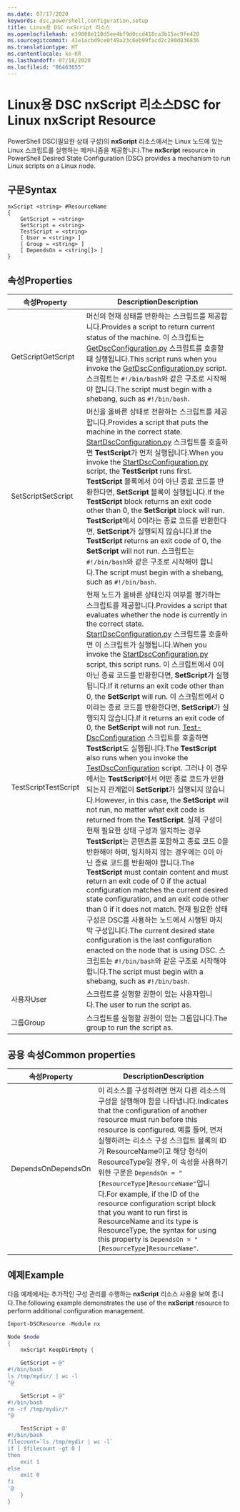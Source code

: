 ```yaml
---
ms.date: 07/17/2020
keywords: dsc,powershell,configuration,setup
title: Linux용 DSC nxScript 리소스
ms.openlocfilehash: e39808e110d5ee4bf9d0ccd418ca3b15ac9fe420
ms.sourcegitcommit: 41e1acbd9ce0f49a23c6eb99facd2c280d836836
ms.translationtype: HT
ms.contentlocale: ko-KR
ms.lasthandoff: 07/18/2020
ms.locfileid: "86463655"
---
```

# <a name="dsc-for-linux-nxscript-resource"></a><span data-ttu-id="a7ef6-103">Linux용 DSC nxScript 리소스</span><span class="sxs-lookup"><span data-stu-id="a7ef6-103">DSC for Linux nxScript Resource</span></span>

<span data-ttu-id="a7ef6-104">PowerShell DSC(필요한 상태 구성)의 **nxScript** 리소스에서는 Linux 노드에 있는 Linux 스크립트를 실행하는 메커니즘을 제공합니다.</span><span class="sxs-lookup"><span data-stu-id="a7ef6-104">The **nxScript** resource in PowerShell Desired State Configuration (DSC) provides a mechanism to run Linux scripts on a Linux node.</span></span>

## <a name="syntax"></a><span data-ttu-id="a7ef6-105">구문</span><span class="sxs-lookup"><span data-stu-id="a7ef6-105">Syntax</span></span>

```Syntax
nxScript <string> #ResourceName
{
    GetScript = <string>
    SetScript = <string>
    TestScript = <string>
    [ User = <string> ]
    [ Group = <string> ]
    [ DependsOn = <string[]> ]
}
```

## <a name="properties"></a><span data-ttu-id="a7ef6-106">속성</span><span class="sxs-lookup"><span data-stu-id="a7ef6-106">Properties</span></span>

|<span data-ttu-id="a7ef6-107">속성</span><span class="sxs-lookup"><span data-stu-id="a7ef6-107">Property</span></span> |<span data-ttu-id="a7ef6-108">Description</span><span class="sxs-lookup"><span data-stu-id="a7ef6-108">Description</span></span> |
|---|---|
|<span data-ttu-id="a7ef6-109">GetScript</span><span class="sxs-lookup"><span data-stu-id="a7ef6-109">GetScript</span></span> |<span data-ttu-id="a7ef6-110">머신의 현재 상태를 반환하는 스크립트를 제공합니다.</span><span class="sxs-lookup"><span data-stu-id="a7ef6-110">Provides a script to return current status of the machine.</span></span> <span data-ttu-id="a7ef6-111">이 스크립트는 [GetDscConfiguration.py](https://github.com/Microsoft/PowerShell-DSC-for-Linux#performing-dsc-operations-from-the-linux-computer) 스크립트를 호출할 때 실행됩니다.</span><span class="sxs-lookup"><span data-stu-id="a7ef6-111">This script runs when you invoke the [GetDscConfiguration.py](https://github.com/Microsoft/PowerShell-DSC-for-Linux#performing-dsc-operations-from-the-linux-computer) script.</span></span> <span data-ttu-id="a7ef6-112">스크립트는 `#!/bin/bash`와 같은 구조로 시작해야 합니다.</span><span class="sxs-lookup"><span data-stu-id="a7ef6-112">The script must begin with a shebang, such as `#!/bin/bash`.</span></span> |
|<span data-ttu-id="a7ef6-113">SetScript</span><span class="sxs-lookup"><span data-stu-id="a7ef6-113">SetScript</span></span> |<span data-ttu-id="a7ef6-114">머신을 올바른 상태로 전환하는 스크립트를 제공합니다.</span><span class="sxs-lookup"><span data-stu-id="a7ef6-114">Provides a script that puts the machine in the correct state.</span></span> <span data-ttu-id="a7ef6-115">[StartDscConfiguration.py](https://github.com/Microsoft/PowerShell-DSC-for-Linux#performing-dsc-operations-from-the-linux-computer) 스크립트를 호출하면 **TestScript**가 먼저 실행됩니다.</span><span class="sxs-lookup"><span data-stu-id="a7ef6-115">When you invoke the [StartDscConfiguration.py](https://github.com/Microsoft/PowerShell-DSC-for-Linux#performing-dsc-operations-from-the-linux-computer) script, the **TestScript** runs first.</span></span> <span data-ttu-id="a7ef6-116">**TestScript** 블록에서 0이 아닌 종료 코드를 반환한다면, **SetScript** 블록이 실행됩니다.</span><span class="sxs-lookup"><span data-stu-id="a7ef6-116">If the **TestScript** block returns an exit code other than 0, the **SetScript** block will run.</span></span> <span data-ttu-id="a7ef6-117">**TestScript**에서 0이라는 종료 코드를 반환한다면, **SetScript**가 실행되지 않습니다.</span><span class="sxs-lookup"><span data-stu-id="a7ef6-117">If the **TestScript** returns an exit code of 0, the **SetScript** will not run.</span></span> <span data-ttu-id="a7ef6-118">스크립트는 `#!/bin/bash`와 같은 구조로 시작해야 합니다.</span><span class="sxs-lookup"><span data-stu-id="a7ef6-118">The script must begin with a shebang, such as `#!/bin/bash`.</span></span> |
|<span data-ttu-id="a7ef6-119">TestScript</span><span class="sxs-lookup"><span data-stu-id="a7ef6-119">TestScript</span></span> |<span data-ttu-id="a7ef6-120">현재 노드가 올바른 상태인지 여부를 평가하는 스크립트를 제공합니다.</span><span class="sxs-lookup"><span data-stu-id="a7ef6-120">Provides a script that evaluates whether the node is currently in the correct state.</span></span> <span data-ttu-id="a7ef6-121">[StartDscConfiguration.py](https://github.com/Microsoft/PowerShell-DSC-for-Linux#performing-dsc-operations-from-the-linux-computer) 스크립트를 호출하면 이 스크립트가 실행됩니다.</span><span class="sxs-lookup"><span data-stu-id="a7ef6-121">When you invoke the [StartDscConfiguration.py](https://github.com/Microsoft/PowerShell-DSC-for-Linux#performing-dsc-operations-from-the-linux-computer) script, this script runs.</span></span> <span data-ttu-id="a7ef6-122">이 스크립트에서 0이 아닌 종료 코드를 반환한다면, **SetScript**가 실행됩니다.</span><span class="sxs-lookup"><span data-stu-id="a7ef6-122">If it returns an exit code other than 0, the **SetScript** will run.</span></span> <span data-ttu-id="a7ef6-123">이 스크립트에서 0이라는 종료 코드를 반환한다면, **SetScript**가 실행되지 않습니다.</span><span class="sxs-lookup"><span data-stu-id="a7ef6-123">If it returns an exit code of 0, the **SetScript** will not run.</span></span> <span data-ttu-id="a7ef6-124">[Test-DscConfiguration](https://github.com/Microsoft/PowerShell-DSC-for-Linux#performing-dsc-operations-from-the-linux-computer) 스크립트를 호출하면 **TestScript**도 실행됩니다.</span><span class="sxs-lookup"><span data-stu-id="a7ef6-124">The **TestScript** also runs when you invoke the [TestDscConfiguration](https://github.com/Microsoft/PowerShell-DSC-for-Linux#performing-dsc-operations-from-the-linux-computer) script.</span></span> <span data-ttu-id="a7ef6-125">그러나 이 경우에서는 **TestScript**에서 어떤 종료 코드가 반환되는지 관계없이 **SetScript**가 실행되지 않습니다.</span><span class="sxs-lookup"><span data-stu-id="a7ef6-125">However, in this case, the **SetScript** will not run, no matter what exit code is returned from the **TestScript**.</span></span> <span data-ttu-id="a7ef6-126">실제 구성이 현재 필요한 상태 구성과 일치하는 경우 **TestScript**는 콘텐츠를 포함하고 종료 코드 0을 반환해야 하며, 일치하지 않는 경우에는 0이 아닌 종료 코드를 반환해야 합니다.</span><span class="sxs-lookup"><span data-stu-id="a7ef6-126">The **TestScript** must contain content and must return an exit code of 0 if the actual configuration matches the current desired state configuration, and an exit code other than 0 if it does not match.</span></span> <span data-ttu-id="a7ef6-127">현재 필요한 상태 구성은 DSC를 사용하는 노드에서 시행된 마지막 구성입니다.</span><span class="sxs-lookup"><span data-stu-id="a7ef6-127">The current desired state configuration is the last configuration enacted on the node that is using DSC.</span></span> <span data-ttu-id="a7ef6-128">스크립트는 `#!/bin/bash`와 같은 구조로 시작해야 합니다.</span><span class="sxs-lookup"><span data-stu-id="a7ef6-128">The script must begin with a shebang, such as `#!/bin/bash`.</span></span> |
|<span data-ttu-id="a7ef6-129">사용자</span><span class="sxs-lookup"><span data-stu-id="a7ef6-129">User</span></span> |<span data-ttu-id="a7ef6-130">스크립트를 실행할 권한이 있는 사용자입니다.</span><span class="sxs-lookup"><span data-stu-id="a7ef6-130">The user to run the script as.</span></span> |
|<span data-ttu-id="a7ef6-131">그룹</span><span class="sxs-lookup"><span data-stu-id="a7ef6-131">Group</span></span> |<span data-ttu-id="a7ef6-132">스크립트를 실행할 권한이 있는 그룹입니다.</span><span class="sxs-lookup"><span data-stu-id="a7ef6-132">The group to run the script as.</span></span> |

## <a name="common-properties"></a><span data-ttu-id="a7ef6-133">공용 속성</span><span class="sxs-lookup"><span data-stu-id="a7ef6-133">Common properties</span></span>

|<span data-ttu-id="a7ef6-134">속성</span><span class="sxs-lookup"><span data-stu-id="a7ef6-134">Property</span></span> |<span data-ttu-id="a7ef6-135">Description</span><span class="sxs-lookup"><span data-stu-id="a7ef6-135">Description</span></span> |
|---|---|
|<span data-ttu-id="a7ef6-136">DependsOn</span><span class="sxs-lookup"><span data-stu-id="a7ef6-136">DependsOn</span></span> |<span data-ttu-id="a7ef6-137">이 리소스를 구성하려면 먼저 다른 리소스의 구성을 실행해야 함을 나타냅니다.</span><span class="sxs-lookup"><span data-stu-id="a7ef6-137">Indicates that the configuration of another resource must run before this resource is configured.</span></span> <span data-ttu-id="a7ef6-138">예를 들어, 먼저 실행하려는 리소스 구성 스크립트 블록의 ID가 ResourceName이고 해당 형식이 ResourceType일 경우, 이 속성을 사용하기 위한 구문은 `DependsOn = "[ResourceType]ResourceName"`입니다.</span><span class="sxs-lookup"><span data-stu-id="a7ef6-138">For example, if the ID of the resource configuration script block that you want to run first is ResourceName and its type is ResourceType, the syntax for using this property is `DependsOn = "[ResourceType]ResourceName"`.</span></span> |

## <a name="example"></a><span data-ttu-id="a7ef6-139">예제</span><span class="sxs-lookup"><span data-stu-id="a7ef6-139">Example</span></span>

<span data-ttu-id="a7ef6-140">다음 예제에서는 추가적인 구성 관리를 수행하는 **nxScript** 리소스 사용을 보여 줍니다.</span><span class="sxs-lookup"><span data-stu-id="a7ef6-140">The following example demonstrates the use of the **nxScript** resource to perform additional configuration management.</span></span>

```powershell
Import-DSCResource -Module nx

Node $node
{
    nxScript KeepDirEmpty {

    GetScript = @"
#!/bin/bash
ls /tmp/mydir/ | wc -l
"@

    SetScript = @"
#!/bin/bash
rm -rf /tmp/mydir/*
"@

    TestScript = @'
#!/bin/bash
filecount=`ls /tmp/mydir | wc -l`
if [ $filecount -gt 0 ]
then
    exit 1
else
    exit 0
fi
'@
    }
}
```
